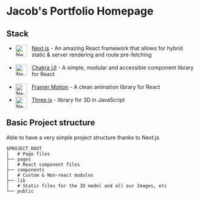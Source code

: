 # Jacob's Portfolio Homepage

## Stack

- <img align="left" alt="NextJS" width="30px" style="padding-right:10px;" src="https://www.datocms-assets.com/75941/1657707878-nextjs_logo.png" />[Next.js](https://nextjs.org/) - An amazing React framework that allows for hybrid static & server rendering and route pre-fetching
<br><br />
- <img align="left" alt="NextJS" width="30px" style="padding-right:10px;" src="https://bestofjs.org/logos/chakra-ui.dark.svg" />[Chakra UI](https://chakra-ui.com/) - A simple, modular and accessible component library for React
<br><br />
- <img align="left" alt="NextJS" width="30px" style="padding-right:10px;" src="https://seeklogo.com/images/F/framer-motion-logo-DA1E33CAA1-seeklogo.com.png" />[Framer Motion](https://www.framer.com/motion/) - A clean animation library for React
<br><br />
- <img align="left" alt="NextJS" width="30px" style="padding-right:10px;" src="https://bachasoftware.com/wp-content/uploads/2020/07/icon_2-1.
png" />[Three.js](https://threejs.org/) - library for 3D in JavaScript

#

## Basic Project structure

Able to have a very simple project structure thanks to Next.js
```
$PROJECT_ROOT
│   # Page files
├── pages
│   # React component files
├── components
│   # Custom & Non-react modules
├── lib
│   # Static files for the 3D model and all our Images, etc
└── public
```
